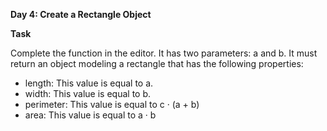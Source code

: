 **Day 4: Create a Rectangle Object** <br>

**Task** <br>

Complete the function in the editor. It has two parameters: a and b. It must return an object modeling a rectangle that has the following properties:

- length: This value is equal to a.
- width: This value is equal to b.
- perimeter: This value is equal to c · (a + b)
- area: This value is equal to a · b
